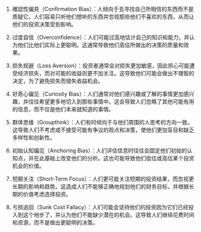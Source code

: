 

1. 確認性偏見（Confirmation Bias）：人倾向于去寻找自己所相信的东西而不是质疑它。人们容易只听他们想听的东西并忽视那些他们不喜欢的东西，从而让他们的投资决策受到影响。

2. 过度自信（Overconfidence）：人们可能过高地估计自己的知识和能力，并认为他们比他们实际上更聪明。这通常导致他们高估所做出的决策的质量和效果。

3. 损失规避（Loss Aversion）：投资者通常会对损失更加敏感，因此担心可能遭受经济损失，而对可能的收益则更不加关注。这导致他们可能会做出不理智的决定，为了避免损失而错失收益机会。

4. 好奇心偏见（Curiosity Bias）：人们通常对他们感兴趣或了解的事情更加感兴趣，并往往希望更多地切入到那些事情中。这会导致人们忽略了其他可能有用的信息，而不仅是他们本来就知道的事情。

5. 群体思维（Groupthink）：人们有时倾向于与他们周围的人思考的方向一致。这导致人们不考虑或不接受可能有争议的观点和决策，使他们更加盲目和缺乏多样性和创新性。

6. 初始认知偏见（Anchoring Bias）：人们评估信息时往往会固定他们初始的认知点，并在此基础上改变他们的分析。这也可能导致他们低估或高估某个投资机会的价值。

7. 短期关注（Short-Term Focus）：人们更可能关注短期的投资结果，而忽视更长期的影响和趋势。这造成人们不能够正确地规划他们的财务目标，并根据长期的价值考虑选择投资。

8. 亏损追回（Sunk Cost Fallacy）：人们可能会坚持他们的投资因为它们已经投入到这个地步了，并认为他们不能缺少潜在的机会。这导致人们继续花费时间和资源，而不是做出更聪明的决策。